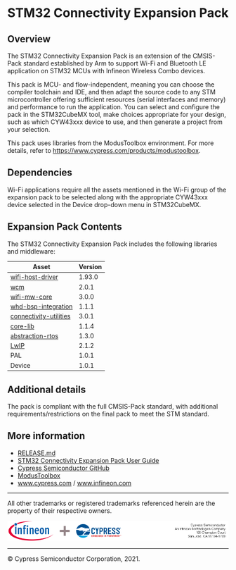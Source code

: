 # STM32 Connectivity Expansion Pack

## Overview
The STM32 Connectivity Expansion Pack is an extension of the CMSIS-Pack standard established by Arm to support Wi-Fi and Bluetooth LE application on STM32 MCUs with Infineon Wireless Combo devices.

This pack is MCU- and flow-independent, meaning you can choose the compiler toolchain and IDE, and then adapt the source code to any STM microcontroller offering sufficient resources (serial interfaces and memory) and performance to run the application. You can select and configure the pack in the STM32CubeMX tool, make choices appropriate for your design, such as which CYW43xxx device to use, and then generate a project from your selection.

This pack uses libraries from the ModusToolbox environment. For more details, refer to https://www.cypress.com/products/modustoolbox.


## Dependencies
Wi-Fi applications require all the assets mentioned in the Wi-Fi group of the expansion pack to be selected along with the appropriate CYW43xxx device selected in the Device drop-down menu in STM32CubeMX.

## Expansion Pack Contents
The STM32 Connectivity Expansion Pack includes the following libraries and middleware:

|  Asset                                                                                     | Version   | 
| ------------------------------------------------------------------------------------------ | --------- |
| [wifi-host-driver](https://github.com/cypresssemiconductorco/wifi-host-driver)             |  1.93.0   |
| [wcm](https://github.com/cypresssemiconductorco/wifi-connection-manager)                   |  2.0.1    |
| [wifi-mw-core](https://github.com/cypresssemiconductorco/wifi-mw-core)                     |  3.0.0    |
| [whd-bsp-integration](https://github.com/cypresssemiconductorco/whd-bsp-integration)       |  1.1.1    |
| [connectivity-utilities](https://github.com/cypresssemiconductorco/connectivity-utilities) |  3.0.1    |
| [core-lib](https://github.com/cypresssemiconductorco/core-lib)                             |  1.1.4    |        
| [abstraction-rtos](https://github.com/cypresssemiconductorco/abstraction-rtos)             |  1.3.0    |
| [LwIP](https://git.savannah.nongnu.org/cgit/lwip.git)                                      |  2.1.2    |             
| PAL          	                                                                             |  1.0.1    |
| Device                                                                                     |  1.0.1    |

## Additional details
The pack is compliant with the full CMSIS-Pack standard, with additional requirements/restrictions on the final pack to meet the STM standard.

## More information
* [RELEASE.md](./RELEASE.md)
* [STM32 Connectivity Expansion Pack User Guide](./Documentation/STM32ConnectivityExpansionPack_UserGuide.pdf)
* [Cypress Semiconductor GitHub](https://github.com/cypresssemiconductorco)
* [ModusToolbox](https://www.cypress.com/products/modustoolbox-software-environment)
* www.cypress.com / www.infineon.com

------

All other trademarks or registered trademarks referenced herein are the property of their respective owners.

![Banner](./Documentation/images/Banner.png)

-------------------------------------------------------------------------------

© Cypress Semiconductor Corporation, 2021.